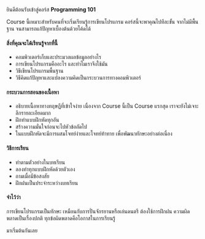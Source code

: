 
ยินดีต้อนรับเข้าสู่คอร์ส **Programming 101**

Course นี้เหมาะสำหรับคนที่จะเริ่มเรียนรู้การเขียนโปรแกรม 
คอร์สนี้จะพาคุณไปทีละขั้น จากไม่มีพื้นฐาน จนสามารถแก้ปัญหาเบื้องต้นด้วยโค้ดได้

#### สิ่งที่คุณจะได้เรียนรู้จากที่นี้

- คอมพิวเตอร์เก็บและประมวลผลข้อมูลอย่างไร
- การเขียนโปรแกรมคืออะไร และทำไมเราจึงใช้มัน
- วิธีเขียนโปรแกรมพื้นฐาน
- วิธีคิดแก้ปัญหาและแปลงความคิดเป็นกระบวนการทางคอมพิวเตอร์

#### กระบวนการสอนของเนื้อหา

- อธิบายเนื้อหาทางทฤษฎีที่เข้าใจง่าย เนื่องจาก Course นี้เป็น Course แรกสุด เราจะยังไม่เจาะลึกรายละเอียดมาก
- ฝึกทำแบบฝึกหัดทุกอัน
- สร้างความมั่นใจก่อนจะไปหัวข้อถัดไป
- ในแบบฝึกหัดจะมีการผสมโจทย์ง่ายและโจทย์ท้าทาย เพื่อพัฒนาทักษะอย่างต่อเนื่อง

#### วิธีการเรียน

- ทำตามตัวอย่างในบทเรียน
- ลองทำทุกแบบฝึกหัดด้วยตัวเอง
- ถามเมื่อมีข้อสงสัย
- ฝึกฝนเป็นประจำระหว่างบทเรียน

#### จำไว้ว่า

การเขียนโปรแกรมเป็นทักษะ เหมือนกับการปั่นจักรยานหรือเล่นดนตรี ต้องใช้การฝึกฝน
ความผิดพลาดเป็นเรื่องปกติ ทุกข้อผิดพลาดคือโอกาสในการเรียนรู้

มาเริ่มต้นกันเลย
